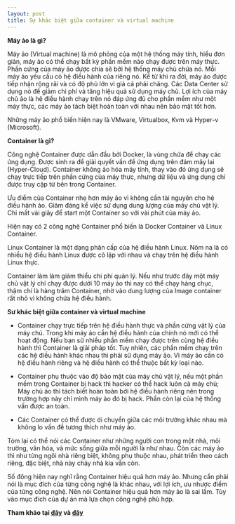 ```yaml
---
layout: post
title: Sự khác biệt giữa container và virtual machine
---
```


**Máy ảo là gì?**

Máy ảo (Virtual machine) là mô phỏng của một hệ thống máy tính, hiểu đơn giản, máy ảo có thể chạy bất kỳ phần mềm nào chạy được trên máy thực. Phần cứng của máy ảo được chia sẽ bởi hệ thống máy chủ chứa nó. Mỗi máy ảo yêu cầu có hệ điều hành của riêng nó. Kể từ khi ra đời, máy ảo được tiếp nhận rộng rãi và có độ phủ lớn vì giá cả phải chăng. Các Data Center sử dụng nó để giảm chi phí và tăng hiệu quả sử dụng máy chủ. Lợi ích của máy chủ ảo là hệ điều hành chạy trên nó đáp ứng đủ cho phần mềm như một máy thực, các máy ảo tách biệt hoàn toàn với nhau nên bảo mật tốt hơn.

Những máy ảo phổ biến hiện nay là VMware, Virtualbox, Kvm và Hyper-v (Microsoft).

**Container là gì?**

Công nghệ Container được dẫn đầu bởi Docker, là vùng chứa để chạy các ứng dụng. Được sinh ra để giải quyết vấn đề ứng dụng trên đám mây lai (Hyper-Cloud). Container không ảo hóa máy tính, thay vào đó ứng dụng sẽ chạy trực tiếp trên phần cứng của máy thực, nhưng dữ liệu và ứng dụng chỉ được truy cập từ bên trong Container.

Ưu điểm của Container nhẹ hơn máy ảo vì không cần tài nguyên cho hệ điều hành ảo. Giảm đáng kể việc sử dụng dung lượng của máy chủ vật lý. Chỉ mất vài giây để start một Container so với vài phút của máy ảo.

Hiện nay có 2 công nghệ Container phổ biến là Docker Container và Linux Container.

Linux Container là một dạng phân cấp của hệ điều hành Linux. Nôm na là có nhiều hệ điều hành Linux được cô lập với nhau và chạy trên hệ điều hành Linux thực.

Container làm làm giảm thiểu chi phí quản lý. Nếu như trước đây một máy chủ vật lý chỉ chạy được dưới 10 máy ảo thì nay có thể chạy hàng chục, thậm chí là hàng trăm Container, nhờ vào dung lượng của Image container rất nhỏ vì không chứa hệ điều hành.

**Sư khác biệt giữa container và virtual machine**

- Container chạy trực tiếp trên hệ điều hành thực và phần cứng vật lý của máy chủ. Trong khi máy ảo cần hệ điều hành của chính nó mới có thể hoạt động. Nếu bạn sử nhiều phần mềm chạy được trên cùng hệ điều hành thì Container là giải pháp tốt. Tuy nhiên, các phần mềm chạy trên các hệ điều hành khác nhau thì phải sử dụng máy ảo. Vì máy ảo cần có hệ điều hành riêng và hệ điều hành có thể thuộc bất kỳ loại nào.

- Container phụ thuộc vào độ bảo mật của máy chủ vật lý, nếu một phần mềm trong Container bị hack thì hacker có thể hack luôn cả máy chủ; Máy chủ ảo thì tách biết hoàn toàn bởi hệ điều hành riêng nên trong trường hợp này chỉ mình máy ảo đó bị hack. Phần còn lại của hệ thống vấn được an toàn.

- Các Container có thể được di chuyển giữa các môi trường khác nhau mà không lo vấn đề tương thích như máy ảo.

Tóm lại có thể nói các Container như những người con trong một nhà, môi trường, văn hóa, và mức sống giữa mỗi người là như nhau. Còn các máy ảo thì như từng ngôi nhà riêng biệt, không phụ thuộc nhau, phát triển theo cách riêng, đặc biệt, nhà này cháy nhà kia vẫn còn.

Số đông hiện nay nghĩ rằng Container hiệu quả hơn máy ảo. Nhưng cần phải nói là mục đích của từng công nghệ là khác nhau, với lợi ích, ưu nhược điểm của từng công nghệ. Nên nói Container hiệu quả hơn máy ảo là sai lầm. Tùy vào mục đích của dự án mà lựa chọn công nghệ phù hợp.

**Tham khảo tại [đây](https://www.electronicdesign.com/dev-tools/what-s-difference-between-containers-and-virtual-machines) và [đây](http://robowonder.com/2018/08/docker-vs-vm-su-khac-nhau.html)**